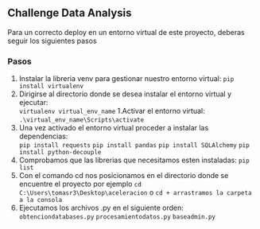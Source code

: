 ## Challenge Data Analysis
Para un correcto deploy en un entorno virtual de este proyecto, deberas seguir los siguientes pasos
### Pasos

1. Instalar la libreria venv para gestionar nuestro entorno virtual: `pip install virtualenv`
1. Dirigirse al directorio donde se desea instalar el entorno virtual y ejecutar:  
`virtualenv virtual_env_name`
1.Activar el entorno virtual: `.\virtual_env_name\Scripts\activate`
1. Una vez activado el entorno virtual proceder a instalar las dependencias:  
  `pip install requests`
  `pip install pandas`
  `pip install SQLAlchemy`
  `pip install python-decouple`
1. Comprobamos que las librerias que necesitamos esten instaladas: `pip list`
1. Con el comando cd nos posicionamos en el directorio donde se encuentre el proyecto por ejemplo `cd C:\Users\tomasr3\Desktop\aceleracion` o `cd + arrastramos la carpeta a la consola`
1. Ejecutamos los archivos .py en el siguiente orden:
`obtenciondatabases.py`
`procesamientodatos.py`
`baseadmin.py`
